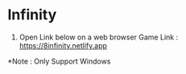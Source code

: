 # Infinity
1. Open Link below on a web browser
   Game Link : https://8infinity.netlify.app

*Note : Only Support Windows
